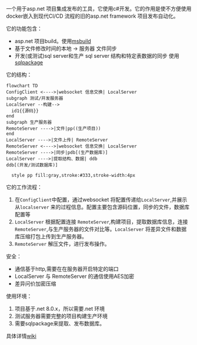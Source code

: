 一个用于asp.net 项目集成发布的工具，它使用c#开发。它的作用是使不方便使用docker嵌入到现代CI/CD 流程的旧的asp.net framework 项目发布自动化。 

它的功能包含：

- asp.net 项目build。使用[msbuild](https://learn.microsoft.com/zh-cn/visualstudio/msbuild/walkthrough-using-msbuild?view=vs-2022)
- 基于文件修改时间的本地 -> 服务器 文件同步
- 开发(或测试)sql server和生产 sql server 结构和特定表数据的同步 使用[sqlpackage](https://learn.microsoft.com/zh-cn/sql/tools/sqlpackage/sqlpackage?view=sql-server-ver16)

它的结构：

``` mermaid
flowchart TD
ConfigClient <---->|websocket 信息交换| LocalServer
subgraph 测试/开发服务器 
LocalServer --构建-->
  id1{{源码}}
end
subgraph 生产服务器
RemoteServer ---->|文件|pp((生产项目))
end
LocalServer ---->|文件上传| RemoteServer
RemoteServer <---->|websocket 信息交换| LocalServer
RemoteServer ---->|同步|pdb[(生产数据库)]
LocalServer ---->|提取结构、数据| ddb
ddb[(开发/测试数据库)]

  style pp fill:gray,stroke:#333,stroke-width:4px
```

它的工作流程：

1. 在`ConfigClient`中配置，通过websocket 将配置传递给`LocalServer`,并展示从`localserver` 来的过程信息。配置主要包含源码位置，同步的文件，数据库配置等
2. `LocalServer` 根据配置连接 `RemoteServer`,构建项目，提取数据库信息，连接`RemoteServer`,与生产服务器的文件对比等。`LocalServer` 将差异文件和数据库压缩打包上传到生产服务器。
3. `RemoteServer` 解压文件，进行发布操作。

安全：

- 通信基于http,需要在在服务器开启特定的端口
- LocalServer 与 RemoteServer 的通信使用AES加密
- 差异问价加密压缩

使用环境：

1. 项目基于.net 8.0.x，所以需要.net 环境
2. 测试服务器需要完整的项目构建生产环境
3. 需要sqlpackage来提取、发布数据库。


具体详情[wiki](https://github.com/zhengyuanzhi/FileSqlServerSync/wiki)
